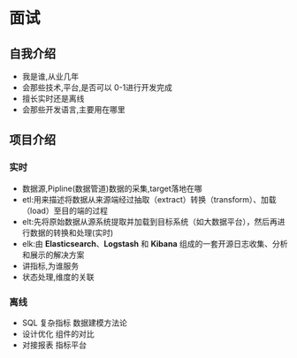 # 面试
## 自我介绍
* 我是谁,从业几年
* 会那些技术,平台,是否可以 0-1进行开发完成
* 擅长实时还是离线
* 会那些开发语言,主要用在哪里

## 项目介绍
### 实时
* 数据源,Pipline(数据管道)数据的采集,target落地在哪
* etl:用来描述将数据从来源端经过抽取（extract）转换（transform）、加载（load）至目的端的过程
* elt:先将原始数据从源系统提取并加载到目标系统（如大数据平台），然后再进行数据的转换和处理(实时)
* elk:由 **Elasticsearch**、**Logstash** 和 **Kibana** 组成的一套开源日志收集、分析和展示的解决方案
* 讲指标,为谁服务
* 状态处理,维度的关联
### 离线
* SQL  复杂指标   数据建模方法论
* 设计优化  组件的对比
* 对接报表   指标平台



